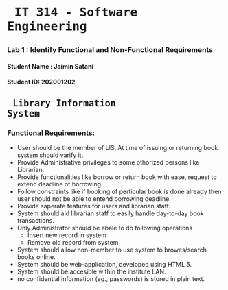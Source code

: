 # <pre>                  IT 314 - Software Engineering </pre> 
### Lab 1 : Identify Functional and Non-Functional Requirements
#### Student Name : Jaimin Satani
#### Student ID: 202001202

## **<pre>                              Library Information System </pre>**

### **Functional Requirements:**
* User should be the member of LIS, At time of issuing or returning book system should varify it.
* Provide Administrative privileges to some othorized persons like Librarian.
* Provide functionalities like borrow or return book with ease, request to extend deadline of borrowing.
* Follow constraints like if booking of perticular book is done already then user should not be able to entend borrowing deadline.
* Provide saperate features for users and librarian staff.
* System should aid librarian staff to easily handle day-to-day book transactions.
* Only Administrator should be abale to do following operations
    * Insert new record in system
    * Remove old repord from system
* System should allow non-member to use system to browes/search books online.
* System should be web-application, developed using HTML 5.
* System should be accesible within the institute LAN.
* no confidential information (eg., passwords) is stored in plain text.
